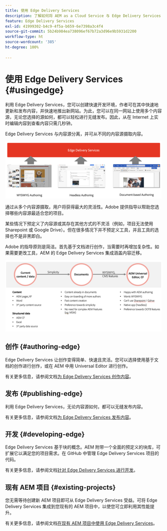 ```yaml
---
title: 使用 Edge Delivery Services
description: 了解如何将 AEM as a Cloud Service 与 Edge Delivery Services 结合使用。
feature: Edge Delivery Services
exl-id: 41999302-b4c9-4f5a-b659-6e7398a3c4f4
source-git-commit: 5b24b984ea738096ef67b72a3d96e9b5931d2200
workflow-type: ht
source-wordcount: '385'
ht-degree: 100%

---
```



# 使用 Edge Delivery Services {#usingedge}

利用 Edge Delivery Services，您可以创建快速开发环境，作者可在其中快速地更新和发布内容，并快速地推出新网站。为此，您可以在同一网站上使用多个内容源，无论您选择的源如何，都可以轻松进行无缝发布。因此，从在 Internet 上实时编辑内容到查看内容只需几秒钟。

Edge Delivery Services 与内容源分离，并可从不同的内容源摄取内容。

![Edge Delivery 的内容源](assets/content-sources.png)

通过从多个内容源摄取，用户将获得最大的灵活性。Adobe 提供指导以帮助您选择哪些内容源最适合您的项目。

某些情况下预定义了内容源或其存在其他方式的不灵活（例如，项目无法使用 Sharepoint 或 Google Drive）。但在很多情况下并不预定义工具，并且工具的选择也不是非黑即白。

Adobe 的指导原则是简洁。首先基于文档进行创作，当需要时再增加复杂性。如果需要更改工具，AEM 的 Edge Delivery Services 集成涵盖内容迁移。

![内容源灵活性](assets/content-source-flexiblity.png)

## 创作 {#authoring-edge}

Edge Delivery Services 让创作变得简单、快速且灵活。您可以选择使用基于文档的创作进行创作，或在 AEM 中用 Universal Editor 进行创作。

有关更多信息，请参阅文档[为 Edge Delivery Services 创作内容](authoring.md)。

## 发布 {#publishing-edge}

利用 Edge Delivery Services，无论内容源如何，都可以无缝发布内容。

有关更多信息，请参阅文档[为 Edge Delivery Services 发布内容](publishing.md)。

## 开发 {#developing-edge}

Edge Delivery Services 基于块的概念。AEM 附带一个全面的预定义的块库，可扩展它以满足您的项目需求。在 GitHub 中管理 Edge Delivery Services 项目的代码。

有关更多信息，请参阅文档[针对 Edge Delivery Services 进行开发](developing.md)。

## 现有 AEM 项目 {#existing-projects}

您无需等待创建新 AEM 项目即可从 Edge Delivery Services 受益。可将 Edge Delivery Services 集成到您现有的 AEM 项目中，以使您可立即利用其性能提升。

有关更多信息，请参阅文档[在现有 AEM 项目中使用 Edge Delivery Services](existing-projects.md)。
